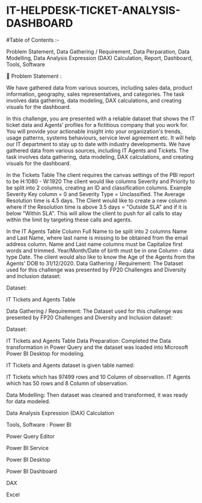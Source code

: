 # IT-HELPDESK-TICKET-ANALYSIS-DASHBOARD

#Table of Contents :-

Problem Statement,
Data Gathering / Requirement,
Data Perparation,
Data Modelling,
Data Analysis Expression (DAX) Calculation,
Report,
Dashboard,
Tools, Software

🎯 Problem Statement :

We have gathered data from various sources, including sales data, product information, geography, sales representatives, and categories. The task involves data gathering, data modeling, DAX calculations, and creating visuals for the dashboard.

In this challenge, you are presented with a reliable dataset that shows the IT ticket data and Agents’ profiles for a fictitious company that you work for. You will provide your actionable insight into your organization's trends, usage patterns, systems behaviours, service level agreement etc. It will help our IT department to stay up to date with industry developments. We have gathered data from various sources, including IT Agents and Tickets. The task involves data gathering, data modeling, DAX calculations, and creating visuals for the dashboard.

In the Tickets Table
The client requires the canvas settings of the PBI report to be H:1080 - W:1920
The client would like columns Severity and Priority to be split into 2 columns, creating an ID and classification columns. Example Severity Key column = 0 and Severity Type = Unclassified.
The Average Resolution time is 4.5 days. The Client would like to create a new column where if the Resolution time is above 3.5 days = "Outside SLA" and if it is below 
"Within SLA". This will allow the client to push for all calls to stay within the limit by targeting these calls and agents.

In the IT Agents Table
Column Full Name to be split into 2 columns Name and Last Name, where last name is missing to be obtained from the email address column.
Name and Last name columns must be Capitalize first words and trimmed.
Year/Month/Date of birth must be in one Column - data type Date.
The client would also like to know the Age of the Agents from the Agents' DOB to 31/12/2020.
Data Gathering / Requirement:
The Dataset used for this challenge was presented by FP20 Challenges and Diversity and Inclusion dataset:

Dataset:

IT Tickets and Agents Table

Data Gathering / Requirement:
The Dataset used for this challenge was presented by FP20 Challenges and Diversity and Inclusion dataset:

Dataset:

IT Tickets and Agents Table
Data Preparation:
Completed the Data transformation in Power Query and the dataset was loaded into Microsoft Power BI Desktop for modeling.

IT Tickets and Agents dataset is given table named:

IT Tickets which has 97499 rows and 10 Column of observation.
IT Agents which has 50 rows and 8 Column of observation.

Data Modelling:
Then dataset was cleaned and transformed, it was ready for data modeled.

Data Analysis Expression (DAX) Calculation 

Tools, Software :
Power BI

Power Query Editor

Power BI Service

Power BI Desktop

Power BI Dashboard

DAX

Excel



